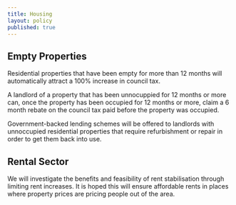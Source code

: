 ```yaml
---
title: Housing
layout: policy
published: true
---
```


## Empty Properties

Residential properties that have been empty for more than 12 months will automatically attract a 100% increase in council tax.

A landlord of a property that has been unnocuppied for 12 months or more can, once the property has been occupied for 12 months or more, claim a 6 month rebate on the council tax paid before the property was occupied.

Government-backed lending schemes will be offered to landlords with unnoccupied residential properties that require refurbishment or repair in order to get them back into use.

## Rental Sector

We will investigate the benefits and feasibility of rent stabilisation through limiting rent increases. It is hoped this will ensure affordable rents in places where property prices are pricing people out of the area.
